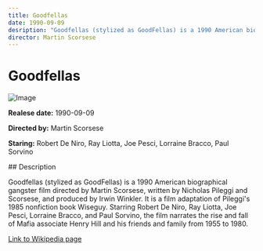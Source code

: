 ```yaml
---
title: Goodfellas
date: 1990-09-09
desription: "Goodfellas (stylized as GoodFellas) is a 1990 American biographical gangster film directed by Martin Scorsese, written by Nicholas Pileggi and Scorsese, and produced by Irwin Winkler. It is a film adaptation of Pileggi's 1985 nonfiction book Wiseguy. Starring Robert De Niro, Ray Liotta, Joe Pesci, Lorraine Bracco, and Paul Sorvino, the film narrates the rise and fall of Mafia associate Henry Hill and his friends and family from 1955 to 1980."
director: Martin Scorsese
---
```


# Goodfellas
![Image](https://images.bauerhosting.com/empire/2023/11/goodfellas-1.jpg?auto=format&amp;w=1440&amp;q=80)

<p><strong>Realese date:</strong> 1990-09-09</p>
<p><strong>Directed by:</strong> Martin Scorsese</p>
<p><strong>Staring:</strong> Robert De Niro, Ray Liotta, Joe Pesci, Lorraine Bracco, Paul Sorvino</p>
## Description
<p>Goodfellas (stylized as GoodFellas) is a 1990 American biographical gangster film directed by Martin Scorsese, written by Nicholas Pileggi and Scorsese, and produced by Irwin Winkler. It is a film adaptation of Pileggi's 1985 nonfiction book Wiseguy. Starring Robert De Niro, Ray Liotta, Joe Pesci, Lorraine Bracco, and Paul Sorvino, the film narrates the rise and fall of Mafia associate Henry Hill and his friends and family from 1955 to 1980.</p>

<a href="https://en.wikipedia.org/wiki/Goodfellas">Link to Wikipedia page</a>

